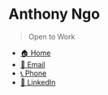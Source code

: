# Anthony Ngo

> Open to Work

- [🏠 Home](https://ngoantho.github.io)
- [📧 Email](mailto:anthony.ngoxd@outlook.com)
- [📞 Phone](tel:12063494860)
- [🔗 LinkedIn](linkedin.com/in/anthongo)

